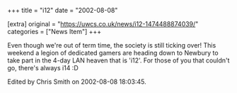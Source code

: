 +++
title = "i12"
date = "2002-08-08"

[extra]
original = "https://uwcs.co.uk/news/i12-1474488874039/"    
categories = ["News Item"]
+++

Even though we're out of term time, the society is still ticking over\! This weekend a legion of dedicated gamers are heading down to Newbury to take part in the 4-day LAN heaven that is 'i12'. For those of you that couldn't go, there's always i14 :D

Edited by Chris Smith on 2002-08-08 18:03:45.

